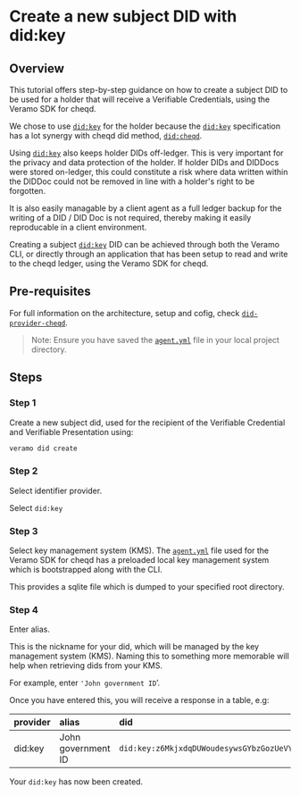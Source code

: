 # Create a new subject DID with did:key

## Overview

This tutorial offers step-by-step guidance on how to create a subject DID to be used for a holder that will receive a Verifiable Credentials, using the Veramo SDK for cheqd.

We chose to use [`did:key`](https://github.com/w3c-ccg/did-method-key) for the holder because the [`did:key`](https://w3c-ccg.github.io/did-method-key/) specification has a lot synergy with cheqd did method, [`did:cheqd`](https://docs.cheqd.io/node/architecture/adr-list/adr-002-cheqd-did-method).

Using [`did:key`](https://github.com/w3c-ccg/did-method-key) also keeps holder DIDs off-ledger. This is very important for the privacy and data protection of the holder. If holder DIDs and DIDDocs were stored on-ledger, this could constitute a risk where data written within the DIDDoc could not be removed in line with a holder's right to be forgotten.

It is also easily managable by a client agent as a full ledger backup for the writing of a DID / DID Doc is not required, thereby making it easily reproducable in a client environment.

Creating a subject [`did:key`](https://github.com/w3c-ccg/did-method-key) DID can be achieved through both the Veramo CLI, or directly through an application that has been setup to read and write to the cheqd ledger, using the Veramo SDK for cheqd.

## Pre-requisites

For full information on the architecture, setup and cofig, check [`did-provider-cheqd`](https://github.com/cheqd/did-provider-cheqd).

>Note: Ensure you have saved the [`agent.yml`](https://raw.githubusercontent.com/cheqd/did-provider-cheqd/main/agent.yml) file in your local project directory.

## Steps

### Step 1

Create a new subject did, used for the recipient of the Verifiable Credential and Verifiable Presentation using:

```bash
veramo did create
```

### Step 2

Select identifier provider.

Select `did:key`

### Step 3

Select key management system (KMS). The [`agent.yml`](https://github.com/cheqd/did-provider-cheqd/blob/main/agent.yml) file used for the Veramo SDK for cheqd has a preloaded local key management system which is bootstrapped along with the CLI.

This provides a sqlite file which is dumped to your specified root directory.

### Step 4

Enter alias.

This is the nickname for your did, which will be managed by the key management system (KMS). Naming this to something more memorable will help when retrieving dids from your KMS.

For example, enter `'John government ID`’.

Once you have entered this, you will receive a response in a table, e.g:

| provider                  | alias                  | did |   |
| :--------------------- | :----------------------- | :----------------- | :------------------------------ |
| did:key     | John government ID  | `did:key:z6MkjxdqDUWoudesywsGYbzGozUeVYiYVArdoqPcMV6m6MG4`                                |

Your `did:key` has now been created.
